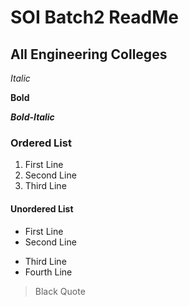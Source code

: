# SOI Batch2 ReadMe
## All Engineering Colleges

*Italic*

**Bold**

***Bold-Italic***

### Ordered List
1. First Line
2. Second Line
3. Third Line

#### Unordered List
- First Line
- Second Line
+ Third Line
+ Fourth Line

> Black Quote
